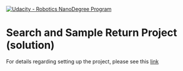 [//]: # (Image References)
[image_0]: ./misc/rover_image.jpg
[![Udacity - Robotics NanoDegree Program](https://s3-us-west-1.amazonaws.com/udacity-robotics/Extra+Images/RoboND_flag.png)](https://www.udacity.com/robotics)
# Search and Sample Return Project (solution)

For details regarding setting up the project, please see this [link](https://github.com/udacity/RoboND-Rover-Project/blob/master/README.md)
